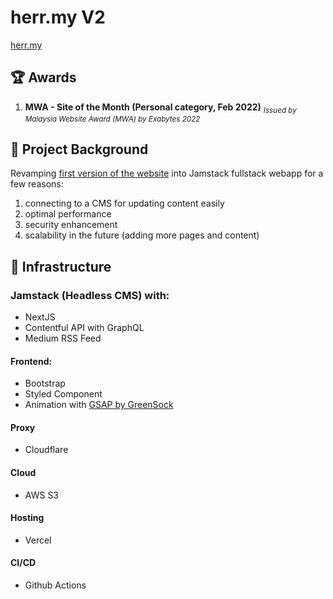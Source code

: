 # herr.my V2
[herr.my](https://herr.my)

## :trophy: Awards
1. **MWA - Site of the Month (Personal category, Feb 2022)** <sub>*Issued by Malaysia Website Award (MWA) by Exabytes 2022*</sub>

## :rocket: Project Background
Revamping [first version of the website](https://github.com/tengweiherr/herr.my) into Jamstack fullstack webapp for a few reasons:
1. connecting to a CMS for updating content easily
2. optimal performance
3. security enhancement
4. scalability in the future (adding more pages and content)

## :bricks: Infrastructure
### Jamstack (Headless CMS) with:
- NextJS
- Contentful API with GraphQL
- Medium RSS Feed

#### Frontend:
- Bootstrap
- Styled Component
- Animation with [GSAP by GreenSock](https://greensock.com/gsap/)

#### Proxy
- Cloudflare

#### Cloud
- AWS S3

#### Hosting
- Vercel

#### CI/CD
- Github Actions
